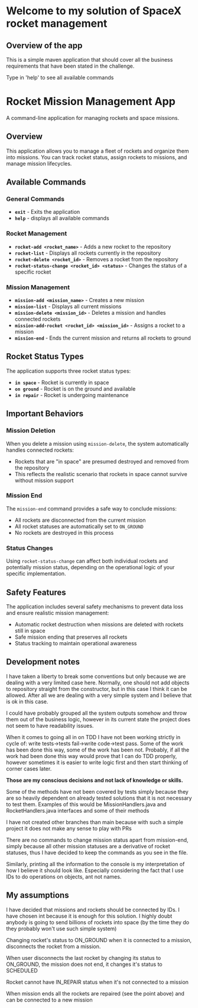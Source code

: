 # Welcome to my solution of SpaceX rocket management

## Overview of the app
This is a simple maven application that should cover all the business requirements that have been stated in the challenge. 

Type in 'help' to see all available commands

# Rocket Mission Management App

A command-line application for managing rockets and space missions.

## Overview

This application allows you to manage a fleet of rockets and organize them into missions. You can track rocket status, assign rockets to missions, and manage mission lifecycles.

## Available Commands

### General Commands

- **`exit`** - Exits the application
- **`help`** - displays all available commands

### Rocket Management

- **`rocket-add <rocket_name>`** - Adds a new rocket to the repository
- **`rocket-list`** - Displays all rockets currently in the repository
- **`rocket-delete <rocket_id>`** - Removes a rocket from the repository
- **`rocket-status-change <rocket_id> <status>`** - Changes the status of a specific rocket

### Mission Management

- **`mission-add <mission_name>`** - Creates a new mission
- **`mission-list`** - Displays all current missions
- **`mission-delete <mission_id>`** - Deletes a mission and handles connected rockets
- **`mission-add-rocket <rocket_id> <mission_id>`** - Assigns a rocket to a mission
- **`mission-end`** - Ends the current mission and returns all rockets to ground

## Rocket Status Types

The application supports three rocket status types:

- **`in space`** - Rocket is currently in space
- **`on ground`** - Rocket is on the ground and available
- **`in repair`** - Rocket is undergoing maintenance

## Important Behaviors

### Mission Deletion
When you delete a mission using `mission-delete`, the system automatically handles connected rockets:
- Rockets that are "in space" are presumed destroyed and removed from the repository
- This reflects the realistic scenario that rockets in space cannot survive without mission support

### Mission End
The `mission-end` command provides a safe way to conclude missions:
- All rockets are disconnected from the current mission
- All rocket statuses are automatically set to `ON_GROUND`
- No rockets are destroyed in this process

### Status Changes
Using `rocket-status-change` can affect both individual rockets and potentially mission status, depending on the operational logic of your specific implementation.

## Safety Features

The application includes several safety mechanisms to prevent data loss and ensure realistic mission management:
- Automatic rocket destruction when missions are deleted with rockets still in space
- Safe mission ending that preserves all rockets
- Status tracking to maintain operational awareness

## Development notes
I have taken a liberty to break some conventions but only because we are dealing with a very limited case here.
Normally, one should not add objects to repository straight from the constructor, but in this case I think it can be allowed. 
After all we are dealing with a very simple system and I believe that is ok in this case. 

I could have probably grouped all the system outputs somehow and throw them out of the business logic, however in its current state
the project does not seem to have readability issues.

When it comes to going all in on TDD I have not been working strictly in cycle of: write tests->tests fail->write code->test pass. Some of the work has been done this way, some of the work has been not.
Probably, if all the work had been done this way would prove that I can do TDD properly, however sometimes it is easier to write logic first and then start thinking of corner cases later. 

__Those are my conscious decisions and not lack of knowledge or skills.__

Some of the methods have not been covered by tests simply because they are so heavily dependent on already tested solutions that it is not necessary to test them.
Examples of this would be MissionHandlers.java and RocketHandlers.java interfaces and some of their methods

I have not created other branches than main because with such a simple project it does not make any sense to play with PRs

There are no commands to change mission status apart from mission-end, simply because all other mission statuses are a derivative of rocket statuses, thus I have decided to keep the commands as you see in the file.

Similarly, printing all the information to the console is my interpretation of how I believe it should look like.
Especially considering the fact that I use IDs to do operations on objects, ant not names.

## My assumptions
I have decided that missions and rockets should be connected by IDs.
I have chosen int because it is enough for this solution. I highly doubt anybody is going to send billions of rockets into space (by the time they do they probably won't use such simple system)

Changing rocket's status to ON_GROUND when it is connected to a mission, disconnects the rocket from a mission.

When user disconnects the last rocket by changing its status to ON_GROUND, the mission does not end, it changes it's status to SCHEDULED

Rocket cannot have IN_REPAIR status when it's not connected to a mission

When mission ends all the rockets are repaired (see the point above) and can be connected to a new mission





